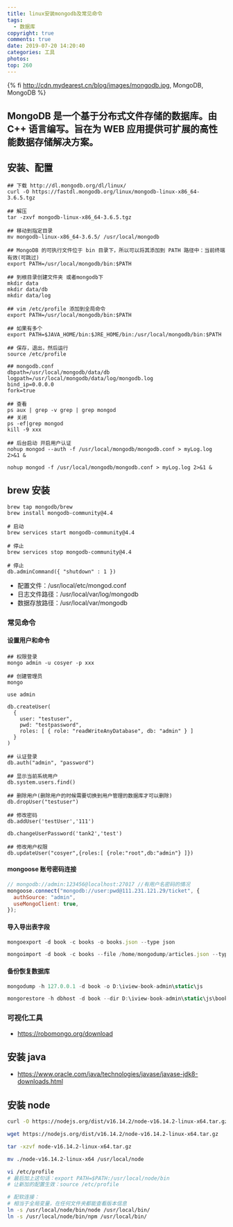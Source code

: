```yaml
---
title: linux安装mongodb及常见命令
tags:
  - 数据库
copyright: true
comments: true
date: 2019-07-20 14:20:40
categories: 工具
photos:
top: 260
---
```


{% fi http://cdn.mydearest.cn/blog/images/mongodb.jpg, MongoDB, MongoDB %}

## MongoDB 是一个基于分布式文件存储的数据库。由 C++ 语言编写。旨在为 WEB 应用提供可扩展的高性能数据存储解决方案。

<!--more-->

## 安装、配置

```shell
## 下载 http://dl.mongodb.org/dl/linux/
curl -O https://fastdl.mongodb.org/linux/mongodb-linux-x86_64-3.6.5.tgz

## 解压
tar -zxvf mongodb-linux-x86_64-3.6.5.tgz

## 移动到指定目录
mv mongodb-linux-x86_64-3.6.5/ /usr/local/mongodb

## MongoDB 的可执行文件位于 bin 目录下，所以可以将其添加到 PATH 路径中：当前终端有效(可跳过)
export PATH=/usr/local/mongodb/bin:$PATH

## 到根目录创建文件夹 或者mongodb下
mkdir data
mkdir data/db
mkdir data/log

## vim /etc/profile 添加到全局命令
export PATH=/usr/local/mongodb/bin:$PATH

## 如果有多个
export PATH=$JAVA_HOME/bin:$JRE_HOME/bin:/usr/local/mongodb/bin:$PATH

## 保存，退出，然后运行
source /etc/profile
```

```shell
## mongodb.conf
dbpath=/usr/local/mongodb/data/db
logpath=/usr/local/mongodb/data/log/mongodb.log
bind_ip=0.0.0.0
fork=true
```

```shell
## 查看
ps aux | grep -v grep | grep mongod
## 关闭
ps -ef|grep mongod
kill -9 xxx

## 后台启动 开启用户认证
nohup mongod --auth -f /usr/local/mongodb/mongodb.conf > myLog.log 2>&1 &

nohup mongod -f /usr/local/mongodb/mongodb.conf > myLog.log 2>&1 &
```

## brew 安装

```shell
brew tap mongodb/brew
brew install mongodb-community@4.4

# 启动
brew services start mongodb-community@4.4

# 停止
brew services stop mongodb-community@4.4

# 停止
db.adminCommand({ "shutdown" : 1 })
```

- 配置文件：/usr/local/etc/mongod.conf
- 日志文件路径：/usr/local/var/log/mongodb
- 数据存放路径：/usr/local/var/mongodb

### 常见命令

#### 设置用户和命令

```shell
## 权限登录
mongo admin -u cosyer -p xxx

## 创建管理员
mongo

use admin

db.createUser(
  {
    user: "testuser",
    pwd: "testpassword",
    roles: [ { role: "readWriteAnyDatabase", db: "admin" } ]
  }
)

## 认证登录
db.auth("admin", "password")

## 显示当前系统用户
db.system.users.find()

## 删除用户(删除用户的时候需要切换到用户管理的数据库才可以删除)
db.dropUser("testuser")

## 修改密码
db.addUser('testUser','111')

db.changeUserPassword('tank2','test')

## 修改用户权限
db.updateUser("cosyer",{roles:[ {role:"root",db:"admin"} ]})
```

#### mongoose 账号密码连接

```js
// mongodb://admin:123456@localhost:27017 //有用户名密码的情况
mongoose.connect("mongodb://user:pwd@111.231.121.29/ticket", {
  authSource: "admin",
  useMongoClient: true,
});
```

#### 导入导出表字段

```js
mongoexport -d book -c books -o books.json --type json

mongoimport -d book -c books --file /home/mongodump/articles.json --type json
```

#### 备份恢复数据库

```js
mongodump -h 127.0.0.1 -d book -o D:\iview-book-admin\static\js

mongorestore -h dbhost -d book --dir D:\iview-book-admin\static\js\book
```

### 可视化工具

- https://robomongo.org/download

## 安装 java

- https://www.oracle.com/java/technologies/javase/javase-jdk8-downloads.html

## 安装 node
```bash
curl -O https://nodejs.org/dist/v16.14.2/node-v16.14.2-linux-x64.tar.gz

wget https://nodejs.org/dist/v16.14.2/node-v16.14.2-linux-x64.tar.gz

tar -xzvf node-v16.14.2-linux-x64.tar.gz

mv ./node-v16.14.2-linux-x64 /usr/local/node

vi /etc/profile
# 最后加上这句话：export PATH=$PATH:/usr/local/node/bin
# 让新加的配置生效：source /etc/profile

# 配软连接：
# 相当于全局变量，在任何文件夹都能查看版本信息
ln -s /usr/local/node/bin/node /usr/local/bin/
ln -s /usr/local/node/bin/npm /usr/local/bin/
```